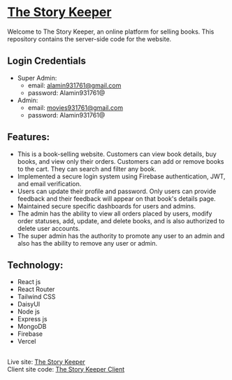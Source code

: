 # [The Story Keeper](https://the-story-keeper-73229.firebaseapp.com/)
Welcome to The Story Keeper, an online platform for selling books. This repository contains the server-side code for the website.

## Login Credentials
* Super Admin:
    - email: alamin931761@gmail.com
    - password: Alamin931761@
* Admin: 
    - email: movies931761@gmail.com
    - password: Alamin931761@

## Features:
* This is a book-selling website. Customers can view book details, buy books, and view only their orders. Customers can add or remove books to the cart. They can search and filter any book.
* Implemented a secure login system using Firebase authentication, JWT, and email verification.
* Users can update their profile and password. Only users can provide feedback and their feedback will appear on that book's details page.
* Maintained secure specific dashboards for users and admins.
* The admin has the ability to view all orders placed by users, modify order statuses, add, update, and delete books, and is also authorized to delete user accounts.
* The super admin has the authority to promote any user to an admin and also has the ability to remove any user or admin.

## Technology:
* React js
* React Router
* Tailwind CSS
* DaisyUI
* Node js
* Express js
* MongoDB
* Firebase
* Vercel

##
Live site: [The Story Keeper](the-story-keeper-73229.firebaseapp.com) <br>
Client site code: [The Story Keeper Client](https://github.com/alamin931761/the-story-keeper-client)